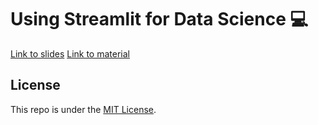 # Using Streamlit for Data Science 💻

[Link to slides](https://thomasjpfan.github.io/data-umbrella-2020-streamlit-slides/#1)
[Link to material](https://github.com/thomasjpfan/data-umbrella-2020-streamlit-ml)

## License

This repo is under the [MIT License](LICENSE).
